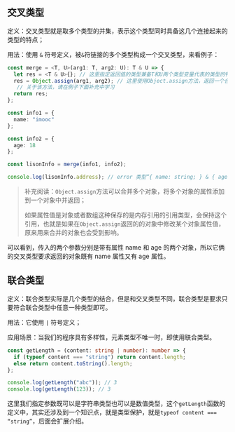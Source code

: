 ## 交叉类型

定义：交叉类型就是取多个类型的并集，表示这个类型同时具备这几个连接起来的类型的特点；

用法：使用 `&` 符号定义，被`&`符链接的多个类型构成一个交叉类型，来看例子：

```typescript
const merge = <T, U>(arg1: T, arg2: U): T & U => {
  let res = <T & U>{}; // 这里指定返回值的类型兼备T和U两个类型变量代表的类型的特点
  res = Object.assign(arg1, arg2); // 这里使用Object.assign方法，返回一个合并后的对象；
   // 关于该方法，请在例子下面补充中学习
  return res;
};

const info1 = {
  name: "imooc"
};

const info2 = {
  age: 18
};

const lisonInfo = merge(info1, info2);

console.log(lisonInfo.address); // error 类型“{ name: string; } & { age: number; }”上不存在属性“address”
```

> 补充阅读：`Object.assign`方法可以合并多个对象，将多个对象的属性添加到一个对象中并返回；
> 
> 如果属性值是对象或者数组这种保存的是内存引用的引用类型，会保持这个引用，也就是如果在`Object.assign`返回的的对象中修改某个对象属性值，原来用来合并的对象也会受到影响。

可以看到，传入的两个参数分别是带有属性 name 和 age 的两个对象，所以它俩的交叉类型要求返回的对象既有 name 属性又有 age 属性。

## 联合类型

定义：联合类型实际是几个类型的结合，但是和交叉类型不同，联合类型是要求只要符合联合类型中任意一种类型即可。

用法：它使用 `|` 符号定义；

应用场景：当我们的程序具有多样性，元素类型不唯一时，即使用联合类型。

```typescript
const getLength = (content: string | number): number => {
  if (typeof content === "string") return content.length;
  else return content.toString().length;
};

console.log(getLength("abc")); // 3
console.log(getLength(123)); // 3
```

这里我们指定参数既可以是字符串类型也可以是数值类型，这个`getLength`函数的定义中，其实还涉及到一个知识点，就是类型保护，就是`typeof content === “string”`，后面会扩展介绍。